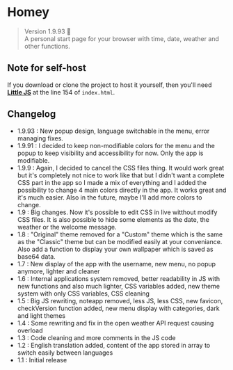 # Homey

> Version 1.9.93 :memo:  
> A personal start page for your browser with time, date, weather and other functions.

## Note for self-host

If you download or clone the project to host it yourself, then you'll need [**Little JS**](https://github.com/n-deleforge/littleJS) at the line 154 of `index.html`.

## Changelog

- 1.9.93 : New popup design, language switchable in the menu, error managing fixes.
- 1.9.91 : I decided to keep non-modifiable colors for the menu and the popup to keep visibility and accessibility for now. Only the app is modifiable.
- 1.9.9 : Again, I decided to cancel the CSS files thing. It would work great but it's completely not nice to work like that but I didn't want a complete CSS part in the app so I made a mix of everything and I added the possibility to change 4 main colors directly in the app. It works great and it's much easier. Also in the future, maybe I'll add more colors to change.
- 1.9 : Big changes. Now it's possible to edit CSS in live witthout modify CSS files. It is also possible to hide some elements as the date, the weather or the welcome message.
- 1.8 : "Original" theme removed for a "Custom" theme which is the same as the "Classic" theme but can be modified easily at your conveniance. Also add a function to display your own wallpaper which is saved as base64 data.
- 1.7 : New display of the app with the username, new menu, no popup anymore, lighter and cleaner
- 1.6 : Internal applications system removed, better readability in JS with new functions and also much lighter, CSS variables added, new theme system with only CSS variables, CSS cleaning
- 1.5 : Big JS rewriting, noteapp removed, less JS, less CSS, new favicon, checkVersion function added, new menu display with categories, dark and light themes
- 1.4 : Some rewriting and fix in the open weather API request causing overload
- 1.3 : Code cleaning and more comments in the JS code
- 1.2 : English translation added, content of the app stored in array to switch easily between languages
- 1.1 : Initial release
